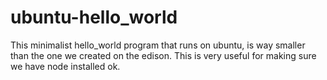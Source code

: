 # ubuntu-hello_world
This minimalist hello_world program that runs on ubuntu, is way smaller than the one we created on the edison.  This is very useful for making sure we have node installed ok.
